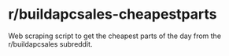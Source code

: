 # r/buildapcsales-cheapestparts
Web scraping script to get the cheapest parts of the day from the r/buildapcsales subreddit.
